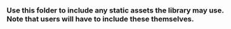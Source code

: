 ### Use this folder to include any static assets the library may use. Note that users will have to include these themselves.
